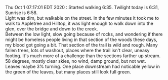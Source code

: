 Thu Oct  1 07:17:01 EDT 2020 : Started walking 6:35. Twilight today is 6:31, Sunrise is 6:58.  
Light was dim, but walkable on the street. In the few minutes it took me to walk to Appletree and Hilltop, it was light enough to walk down into the glen, over the bridge and down to the creek.  
Between the low light, slow going because of rocks, and wondering if there might be homeless people living in that section of the woods these days, my blood got going a bit. That section of the trail is wild and rough. Many fallen trees, lots of washout, places where the trail isn't clear, uneasy footing. It's much more of a challenge than the sections farther up stream.  
58 degrees, mostly clear skies, no wind, damp ground, but not wet.  
Leaves maybe 3% turning. One place downstream had noticable yellow in the green of the leaves, but many places still look full green.


